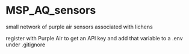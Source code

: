 # MSP_AQ_sensors
small network of purple air sensors associated with lichens

register with Purple Air to get an API key and add that variable to a .env under .gitignore
